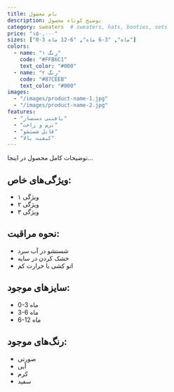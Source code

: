 ```yaml
---
title: نام محصول
description: توضیح کوتاه محصول
category: sweaters  # sweaters, hats, booties, sets
price: "۱۵۰,۰۰۰"
sizes: ["0-3 ماه", "3-6 ماه", "6-12 ماه"]
colors:
  - name: "رنگ ۱"
    code: "#FFB6C1"
    text_color: "#000"
  - name: "رنگ ۲"
    code: "#87CEEB"
    text_color: "#000"
images:
  - "/images/product-name-1.jpg"
  - "/images/product-name-2.jpg"
features:
  - "بافتنی دست‌ساز"
  - "نرم و راحت"
  - "قابل شستشو"
  - "کیفیت بالا"
---
```


توضیحات کامل محصول در اینجا...

## ویژگی‌های خاص:
- ویژگی ۱
- ویژگی ۲
- ویژگی ۳

## نحوه مراقبت:
- شستشو در آب سرد
- خشک کردن در سایه
- اتو کشی با حرارت کم

## سایزهای موجود:
- 0-3 ماه
- 3-6 ماه  
- 6-12 ماه

## رنگ‌های موجود:
- صورتی
- آبی
- کرم
- سفید
